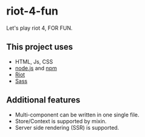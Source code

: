 riot-4-fun
====
Let's play riot 4, FOR FUN.

## This project uses
* HTML, Js, CSS
* [node.js](https://nodejs.org/en/) and [npm](https://www.npmjs.com/)
* [Riot](https://riot.js.org/)
* [Sass](https://sass-lang.com/)

## Additional features
* Multi-component can be written in one single file.
* Store/Context is supported by mixin.
* Server side rendering (SSR) is supported.
